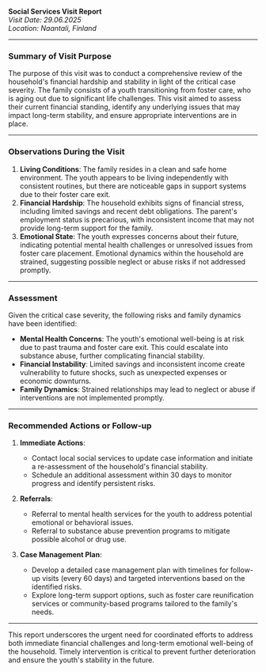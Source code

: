 

**Social Services Visit Report**  
*Visit Date: 29.06.2025*  
*Location: Naantali, Finland*  

---

### **Summary of Visit Purpose**  
The purpose of this visit was to conduct a comprehensive review of the household's financial hardship and stability in light of the critical case severity. The family consists of a youth transitioning from foster care, who is aging out due to significant life challenges. This visit aimed to assess their current financial standing, identify any underlying issues that may impact long-term stability, and ensure appropriate interventions are in place.

---

### **Observations During the Visit**  
1. **Living Conditions**: The family resides in a clean and safe home environment. The youth appears to be living independently with consistent routines, but there are noticeable gaps in support systems due to their foster care exit.  
2. **Financial Hardship**: The household exhibits signs of financial stress, including limited savings and recent debt obligations. The parent's employment status is precarious, with inconsistent income that may not provide long-term support for the family.  
3. **Emotional State**: The youth expresses concerns about their future, indicating potential mental health challenges or unresolved issues from foster care placement. Emotional dynamics within the household are strained, suggesting possible neglect or abuse risks if not addressed promptly.  

---

### **Assessment**  
Given the critical case severity, the following risks and family dynamics have been identified:  
- **Mental Health Concerns**: The youth's emotional well-being is at risk due to past trauma and foster care exit. This could escalate into substance abuse, further complicating financial stability.  
- **Financial Instability**: Limited savings and inconsistent income create vulnerability to future shocks, such as unexpected expenses or economic downturns.  
- **Family Dynamics**: Strained relationships may lead to neglect or abuse if interventions are not implemented promptly.  

---

### **Recommended Actions or Follow-up**  
1. **Immediate Actions**:  
   - Contact local social services to update case information and initiate a re-assessment of the household's financial stability.  
   - Schedule an additional assessment within 30 days to monitor progress and identify persistent risks.  

2. **Referrals**:  
   - Referral to mental health services for the youth to address potential emotional or behavioral issues.  
   - Referral to substance abuse prevention programs to mitigate possible alcohol or drug use.  

3. **Case Management Plan**:  
   - Develop a detailed case management plan with timelines for follow-up visits (every 60 days) and targeted interventions based on the identified risks.  
   - Explore long-term support options, such as foster care reunification services or community-based programs tailored to the family's needs.  

---

This report underscores the urgent need for coordinated efforts to address both immediate financial challenges and long-term emotional well-being of the household. Timely intervention is critical to prevent further deterioration and ensure the youth's stability in the future.